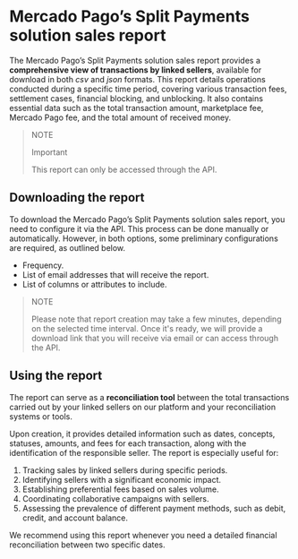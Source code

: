 # Mercado Pago’s Split Payments solution sales report

The Mercado Pago’s Split Payments solution sales report provides a **comprehensive view of transactions by linked sellers**, available for download in both _csv_ and _json_ formats. This report details operations conducted during a specific time period, covering various transaction fees, settlement cases, financial blocking, and unblocking. It also contains essential data such as the total transaction amount, marketplace fee, Mercado Pago fee, and the total amount of received money.

> NOTE
>
> Important
>
> This report can only be accessed through the API.

## Downloading the report

To download the Mercado Pago’s Split Payments solution sales report, you need to configure it via the API. This process can be done manually or automatically. However, in both options, some preliminary configurations are required, as outlined below.

   - Frequency.
   - List of email addresses that will receive the report.
   - List of columns or attributes to include.

> NOTE
>
> Please note that report creation may take a few minutes, depending on the selected time interval. Once it's ready, we will provide a download link that you will receive via email or can access through the API.

## Using the report

The report can serve as a **reconciliation tool** between the total transactions carried out by your linked sellers on our platform and your reconciliation systems or tools.

Upon creation, it provides detailed information such as dates, concepts, statuses, amounts, and fees for each transaction, along with the identification of the responsible seller. The report is especially useful for:

 1. Tracking sales by linked sellers during specific periods.
 2. Identifying sellers with a significant economic impact.
 3. Establishing preferential fees based on sales volume.
 4. Coordinating collaborative campaigns with sellers.
 5. Assessing the prevalence of different payment methods, such as debit, credit, and account balance.

We recommend using this report whenever you need a detailed financial reconciliation between two specific dates.

